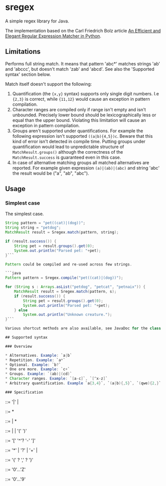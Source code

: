 # sregex

A simple regex library for Java.

The implementation based on the Carl Friedrich Bolz article [An Efficient and Elegant Regular Expression Matcher in Python](http://morepypy.blogspot.ru/2010/05/efficient-and-elegant-regular.html).

## Limitations

Performs full string match. It means that pattern 'abc*' matches strings 'ab' and 'abccc', but doesn't match 'zab' and 'abcd'. See also the 'Supported syntax' section below.

Match itself doesn't support the following:
1. Quantification (the `{x,y}` syntax) supports only single digit numbers. I.e `{2,3}` is correct, while `{11,12}` would cause an exception in pattern compilation.
1. Character ranges are compiled only if range isn't empty and isn't unbounded. Precisely lower bound should be lexicographically less or equal than the upper bound. Violating this limitation will cause an exception in pattern compilation.
1. Groups aren't supported under quantifications. For example the following expression isn't supported `((a|b){4,5})c`. Beware that this kind of error isn't detected in compile time. Putting groups under quantification would lead to unpredictable structure of `MatchResult.groups()` although the correctness of the `MatchResult.success` is guaranteed even in this case.
1. In case of alternative matching groups all matched alternatives are reported. For example given expression `(a)|(ab)|(abc)` and string 'abc' the result would be ("a", "ab", "abc").

## Usage

### Simplest case

The simplest case.

```java
String pattern = "pet((cat)|(dog))";
String string = "petdog";
MatchResult result = Sregex.match(pattern, string);

if (result.success()) {
    String pet = result.groups().get(0);
    System.out.println("Parsed pet: "+pet);
}```

Pattern could be compiled and re-used across few strings.

```java
Pattern pattern = Sregex.compile("pet((cat)|(dog))");

for (String s : Arrays.asList("petdog", "petcat", "petnaix")) {
    MatchResult result = Sregex.match(pattern, s);
    if (result.success()) {
        String pet = result.groups().get(0);
        System.out.println("Parsed pet: "+pet);
    } else
        System.out.println("Unknown creature.");
}```

Various shortcut methods are also available, see JavaDoc for the class `com.zalivka.sregex.Sregex` for more details.

## Supported syntax

### Overview

* Alternatives. Example: `a|b`
* Repetition. Example: `a*`
* Optional. Example: `b?`
* One ore more. Example: `c+`
* Groups. Example: `(ab)|(cd)`
* Character ranges. Example: `[a-c]`, `[^x-z]`
* Arbitrary quantification. Example `a{3,4}`, `(a|b){,5}`, `(qwe){2,}`

### Specification

```
<regex> ::=
    <term> '|' <regex> |
    <term>

<term> ::=
    <factor>*

<factor> ::=
    <base> |
    <base> <quantifier>*

<base> ::=
    <char> |
    <range> |
    '(' <regex> ')'

<range> ::=
    '[' '^'? <char> '-' <char> ']'

<quantifier> ::=
    '*' | '?' | '+' |
    <quantity>

<quantity> ::=
    '{' <number>? ',' <number>? '}'

<char> ::=
    '0'...'Z'

<number> ::=
    '0'...'9'
```